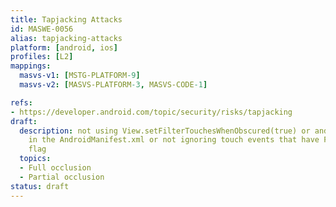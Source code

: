 ```yaml
---
title: Tapjacking Attacks
id: MASWE-0056
alias: tapjacking-attacks
platform: [android, ios]
profiles: [L2]
mappings:
  masvs-v1: [MSTG-PLATFORM-9]
  masvs-v2: [MASVS-PLATFORM-3, MASVS-CODE-1]

refs:
- https://developer.android.com/topic/security/risks/tapjacking
draft:
  description: not using View.setFilterTouchesWhenObscured(true) or android:filterTouchesWhenObscured="true"
    in the AndroidManifest.xml or not ignoring touch events that have FLAG_WINDOW_IS_PARTIALLY_OBSCURED
    flag
  topics:
  - Full occlusion
  - Partial occlusion
status: draft
---
```


